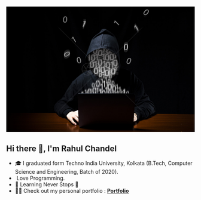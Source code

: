 
![alt README header](https://raw.githubusercontent.com/dahhd/dahhd/master/assert/my_header_.png)

## Hi there 👋, l'm Rahul Chandel
- 🎓 I graduated form Techno India University, Kolkata (B.Tech, Computer Science and Engineering, Batch of 2020).
-  <img width="16" src="https://about.gitlab.com/images/blogimages/GitLab-Dev.png" alt="" /> Love Programming.
-  🌱 Learning Never Stops 🚀
- 👨‍💻 Check out my personal portfolio : **<a href="https://rajesh-biswasa.github.io/" target="_blank">Portfolio</a>**

